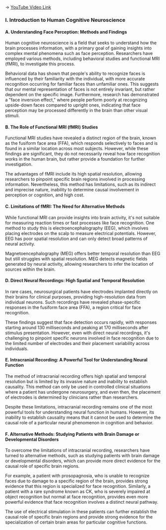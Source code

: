 -> [YouTube Video Link](https://www.youtube.com/watch?v=YD7QG4G7WVg&list=PLUl4u3cNGP60IKRN_pFptIBxeiMc0MCJP&index=4&pp=iAQB)

### I. Introduction to Human Cognitive Neuroscience
#### A. Understanding Face Perception: Methods and Findings

Human cognitive neuroscience is a field that seeks to understand how the brain processes information, with a primary goal of gaining insights into complex mental phenomena such as face perception. Researchers have employed various methods, including behavioral studies and functional MRI (fMRI), to investigate this process.

Behavioral data has shown that people's ability to recognize faces is influenced by their familiarity with the individual, with more accurate recognition occurring for familiar faces than unfamiliar ones. This suggests that our mental representation of faces is not entirely invariant, but rather dependent on the specific image. Furthermore, research has demonstrated a "face inversion effect," where people perform poorly at recognizing upside-down faces compared to upright ones, indicating that face perception may be processed differently in the brain than other visual stimuli.

#### B. The Role of Functional MRI (fMRI) Studies

Functional MRI studies have revealed a distinct region of the brain, known as the fusiform face area (FFA), which responds selectively to faces and is found in a similar location across most subjects. However, while these findings are significant, they do not necessarily reveal how face recognition works in the human brain, but rather provide a foundation for further investigation.

The advantages of fMRI include its high spatial resolution, allowing researchers to pinpoint specific brain regions involved in processing information. Nevertheless, this method has limitations, such as its indirect and imprecise nature, inability to determine causal involvement in perception or cognition, and high cost.

#### C. Limitations of fMRI: The Need for Alternative Methods

While functional MRI can provide insights into brain activity, it's not suitable for measuring reaction times or fast processes like face recognition. One method to study this is electroencephalography (EEG), which involves placing electrodes on the scalp to measure electrical potentials. However, EEG has poor spatial resolution and can only detect broad patterns of neural activity.

Magnetoencephalography (MEG) offers better temporal resolution than EEG but still struggles with spatial resolution. MEG detects magnetic fields generated by neural activity, allowing researchers to infer the location of sources within the brain.

#### D. Direct Neural Recordings: High Spatial and Temporal Resolution

In rare cases, neurosurgical patients have electrodes implanted directly on their brains for clinical purposes, providing high-resolution data from individual neurons. Such recordings have revealed phase-specific responses in the fusiform face area (FFA), a region critical for face recognition.

These findings suggest that face detection occurs rapidly, with responses starting around 130 milliseconds and peaking at 170 milliseconds after stimulus presentation. However, even with direct neural recordings, it's challenging to pinpoint specific neurons involved in face recognition due to the limited number of electrodes and their placement variability across individuals.

#### E. Intracranial Recording: A Powerful Tool for Understanding Neural Function

The method of intracranial recording offers high spatial and temporal resolution but is limited by its invasive nature and inability to establish causality. This method can only be used in controlled clinical situations where a patient has undergone neurosurgery, and even then, the placement of electrodes is determined by clinicians rather than researchers.

Despite these limitations, intracranial recording remains one of the most powerful tools for understanding neural function in humans. However, its inability to establish causality means that it cannot be used to determine the causal role of a particular neural phenomenon in cognition and behavior.

#### F. Alternative Methods: Studying Patients with Brain Damage or Developmental Disorders

To overcome the limitations of intracranial recording, researchers have turned to alternative methods, such as studying patients with brain damage or developmental disorders, which can provide more direct evidence for the causal role of specific brain regions.

For example, a patient with prosopagnosia, who is unable to recognize faces due to damage to a specific region of the brain, provides strong evidence that this region is specialized for face recognition. Similarly, a patient with a rare syndrome known as CK, who is severely impaired at object recognition but normal at face recognition, provides even more powerful evidence that face recognition involves a distinct neural pathway.

The use of electrical stimulation in these patients can further establish the causal role of specific brain regions and provide strong evidence for the specialization of certain brain areas for particular cognitive functions.